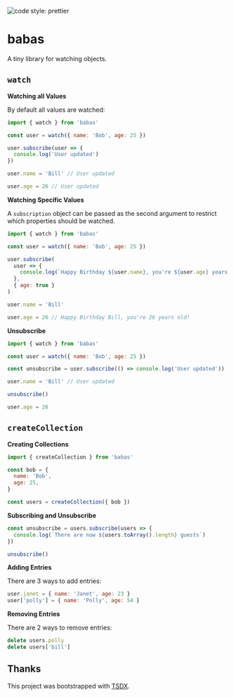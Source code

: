 ![code style: prettier](https://img.shields.io/badge/code_style-prettier-ff69b4.svg?style=flat-square)

# babas

A tiny library for watching objects.

## `watch`

**Watching all Values**

By default all values are watched:

```js
import { watch } from 'babas'

const user = watch({ name: 'Bob', age: 25 })

user.subscribe(user => {
  console.log('User updated')
})

user.name = 'Bill' // User updated

user.age = 26 // User updated
```

**Watching Specific Values**

A `subscription` object can be passed as the second argument to restrict
which properties should be watched.

```js
import { watch } from 'babas'

const user = watch({ name: 'Bob', age: 25 })

user.subscribe(
  user => {
    console.log(`Happy Birthday ${user.name}, you're ${user.age} years old!`)
  },
  { age: true }
)

user.name = 'Bill'

user.age = 26 // Happy Birthday Bill, you're 26 years old!
```

**Unsubscribe**

```js
import { watch } from 'babas'

const user = watch({ name: 'Bob', age: 25 })

const unsubscribe = user.subscribe(() => console.log('User updated'))

user.name = 'Bill' // User updated

unsubscribe()

user.age = 26
```

## `createCollection`

**Creating Collections**

```js
import { createCollection } from 'babas'

const bob = {
  name: 'Bob',
  age: 25,
}

const users = createCollection({ bob })
```

**Subscribing and Unsubscribe**

```js
const unsubscribe = users.subscribe(users => {
  console.log(`There are now ${users.toArray().length} guests`)
})

unsubscribe()
```

**Adding Entries**

There are 3 ways to add entries:

```js
user.janet = { name: 'Janet', age: 23 }
user['polly'] = { name: 'Polly', age: 54 }
```

**Removing Entries**

There are 2 ways to remove entries:

```js
delete users.polly
delete users['bill']
```

## Thanks

This project was bootstrapped with [TSDX](https://github.com/jaredpalmer/tsdx).
